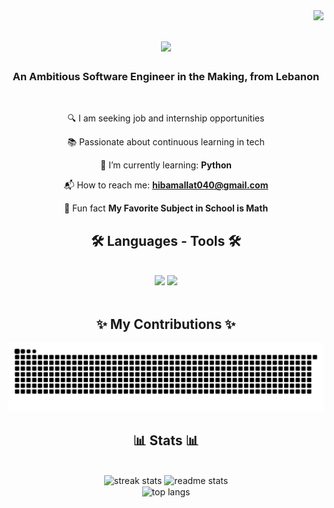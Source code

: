 <img align="right" src="https://visitor-badge.laobi.icu/badge?page_id=hibamallat.hibamallat" />

<h1 align="center">
    <img src="https://readme-typing-svg.herokuapp.com/?font=Righteous&size=30&color=a047ed&center=true&vCenter=true&width=500&height=70&duration=4000&lines=Welcome+to+my+GitHub!;" />
</h1>

<h3 align="center">An Ambitious Software Engineer in the Making, from Lebanon </h3>

<div align="center">
<br/>
    
🔍 I am seeking job and internship opportunities

📚 Passionate about continuous learning in tech

🐍 I’m currently learning: **Python**

📬 How to reach me: **hibamallat040@gmail.com**

📐 Fun fact **My Favorite Subject in School is Math**

 </div>
 
<h2 align="center">🛠️ Languages - Tools 🛠️</h2>
<br/>
<div align="center">
    <img src="https://skillicons.dev/icons?i=html,css,vscode" />
    <img src="https://skillicons.dev/icons?i=github,git,python,java,c" /><br>
</div>

<br/>

<div align="center">
  <h2>✨ My Contributions ✨</h2>
  
  <img alt="snake eating my contributions" src="https://raw.githubusercontent.com/hibamallat/hibamallat/output/github-contribution-grid-snake.svg" />
  
  <br/>
</div>

<h2 align="center">📊 Stats 📊</h2>
<br>
<div align=center>
<img width=390 src="https://github-readme-streak-stats-salesp07.vercel.app/?user=hibamallat&count_private=true&theme=aura&border_radius=10" alt="streak stats"/>
<img width=390 src="https://github-readme-stats-salesp07.vercel.app/api?username=hibamallat&count_private=true&show_icons=true&theme=aura&rank_icon=github&border_radius=10" alt="readme stats" />
<br/>
<img width=325 align="center" src="https://github-readme-stats-salesp07.vercel.app/api/top-langs/?username=hibamallat&hide=HTML&langs_count=8&layout=compact&theme=aura&border_radius=10&size_weight=0.5&count_weight=0.5&exclude_repo=github-readme-stats" alt="top langs" />
</div>

<br/>
<br/>

<div align="center">
</div>

<br/>
